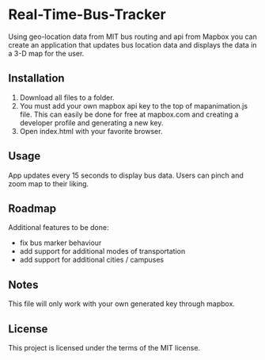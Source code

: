 # Real-Time-Bus-Tracker

Using geo-location data from MIT bus routing and api from Mapbox you can create an application that updates bus location data and displays the data in a 3-D map for the user.

## Installation

1.  Download all files to a folder.
2.  You must add your own mapbox api key to the top of mapanimation.js file. This can easily be done for free at mapbox.com and creating a developer profile and generating a new key.
3.  Open index.html with your favorite browser.

## Usage

App updates every 15 seconds to display bus data. Users can pinch and zoom map to their liking.

## Roadmap

Additional features to be done:

- fix bus marker behaviour
- add support for additional modes of transportation
- add support for additional cities / campuses

## Notes

This file will only work with your own generated key through mapbox.

## License

This project is licensed under the terms of the MIT license.
